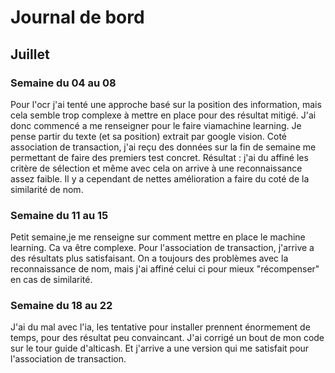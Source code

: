 # Journal de bord
## Juillet

### Semaine du 04 au 08
Pour l'ocr j'ai tenté une approche basé sur la position des information, mais cela semble trop complexe à mettre en place pour des résultat mitigé. 
J'ai donc commencé a me renseigner pour le faire viamachine learning. Je pense partir du texte (et sa position) extrait par google vision.
Coté association de transaction, j'ai reçu des données sur la fin de semaine me permettant de faire des premiers test concret.
Résultat : j'ai du affiné les critère de sélection et même avec cela on arrive à une reconnaissance assez faible. Il y a cependant de nettes amélioration a faire du coté de la similarité de nom.

### Semaine du 11 au 15
Petit semaine,je me renseigne sur comment mettre en place le machine learning. Ca va être complexe. Pour l'association de transaction, j'arrive a des résultats plus satisfaisant. On a toujours des problèmes avec la reconnaissance de nom, mais j'ai affiné celui ci pour mieux "récompenser" en cas de similarité.

### Semaine du 18 au 22
J'ai du mal avec l'ia, les tentative pour installer prennent énormement de temps, pour des résultat peu convaincant. J'ai corrigé un bout de mon code sur le tour guide d'alticash. Et j'arrive a une version qui me satisfait pour l'association de transaction.
